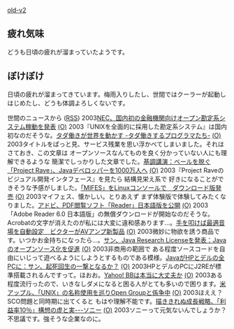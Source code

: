 [old-v2](ig030613-orig.html)

## 疲れ気味

どうも日頃の疲れが溜まっていたようです。






## ぼけぼけ


日頃の疲れが溜まってきています。梅雨入りしたし、世間ではクーラーが起動しはじめたし、どうも体調よろしくないです。



世間のニュースから ([RSS](ig030613-news.xml)) 2003[NEC、国内初の金融機関向けオープン勘定系システム稼動を発表](http://www.zdnet.co.jp/enterprise/0306/13/epn10.html) [(O)](http://www.zdnet.co.jp/enterprise/0306/13/epn10.html) 2003『UNIXを全面的に採用した勘定系システム』は国内初なのだそうな。[タダ働きが世界を動かす -タダ働きするプログラマたち-](http://amrita.s14.xrea.com/files/tada.html) [(O)](http://amrita.s14.xrea.com/files/tada.html) 2003タイトルをぱっと見、サービス残業を思い浮かべてしまいました。それはさておき、この文章は オープンソースなんてものを良く分かっていない人にも理解できるような 簡潔でしっかりした文章でした。[基調講演：ベールを脱ぐ「Project Rave」、Javaデベロッパーを1000万人へ](http://www.zdnet.co.jp/enterprise/0306/12/epn01.html) [(O)](http://www.zdnet.co.jp/enterprise/0306/12/epn01.html) 2003『Project Raveのビジュアル開発インタフェース』を見たら 結構見栄え系で 好きになることができそうな予感がしました。[「MIFES」をLinuxコンソールで　ダウンロード版発売](http://www.zdnet.co.jp/news/0306/11/njbt_03.html) [(O)](http://www.zdnet.co.jp/news/0306/11/njbt_03.html) 2003マイフェス、懐かしい。とりあえず まず体験版で体験してみたくなりました。[アドビ、PDF閲覧ソフト「Reader」日本語版を公開](http://www.zdnet.co.jp/news/0306/11/njbt_02.html) [(O)](http://www.zdnet.co.jp/news/0306/11/njbt_02.html) 2003「Adobe Reader 6.0 日本語版」の無償ダウンロードが開始なのだそうな。Acrobatの文字が消えたのが私には大変に違和感あります…。[手を叩けば最適音場を自動設定　ビクターがAVアンプ新製品](http://www.zdnet.co.jp/news/0306/11/njbt_08.html) [(O)](http://www.zdnet.co.jp/news/0306/11/njbt_08.html) 2003微妙に物欲を誘う商品です。いつかお金持ちになったら…。[サン、Java Research Licenseを発表：Javaのオープンソース化を促進](http://japan.cnet.com/news/ent/story/0,2000047623,20055261,00.htm) [(O)](http://japan.cnet.com/news/ent/story/0,2000047623,20055261,00.htm) 2003非商用の範囲で ある程度ソースコードを自由にいじって遊べるようにしようとするものである模様。[JavaがHPとデルの全PCに：サン、起死回生の一撃となるか？](http://japan.cnet.com/news/ent/story/0,2000047623,20055284,00.htm) [(O)](http://japan.cnet.com/news/ent/story/0,2000047623,20055284,00.htm) 2003HPとデルのPCにJ2REが標準搭載されるんですって。ほおお。[Yahoo! BBは本当に大丈夫か](http://japan.cnet.com/news/pers/story/0,2000047682,20055150,00.htm) [(O)](http://japan.cnet.com/news/pers/story/0,2000047682,20055150,00.htm) 2003ある程度流行ったので、いきなしダメになると困る人がとても多いので困ります。[米アップル、「UNIX」の名称使用を巡りOpen Groupと係争中](http://japan.cnet.com/news/ent/story/0,2000047623,20055303,00.htm) [(O)](http://japan.cnet.com/news/ent/story/0,2000047623,20055303,00.htm) 2003ほええ？ SCO問題と同時期に出てくると もはや理解不能です。[描ききれぬ成長戦略、「利益率10％」構想の虚と実---ソニー](http://biztech.nikkeibp.co.jp/wcs/leaf/CID/onair/biztech/biz/250736) [(O)](http://biztech.nikkeibp.co.jp/wcs/leaf/CID/onair/biztech/biz/250736) 2003ソニーって元気ないんでしょうか？ 不思議です。強そうな企業なのに。